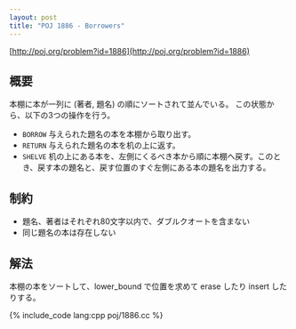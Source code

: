 ```yaml
---
layout: post
title: "POJ 1886 - Borrowers"
---
```

[http://poj.org/problem?id=1886](http://poj.org/problem?id=1886)

## 概要
本棚に本が一列に (著者, 題名) の順にソートされて並んでいる。
この状態から、以下の3つの操作を行う。

- `BORROW` 与えられた題名の本を本棚から取り出す。
- `RETURN` 与えられた題名の本を机の上に返す。
- `SHELVE` 机の上にある本を、左側にくるべき本から順に本棚へ戻す。このとき、戻す本の題名と、戻す位置のすぐ左側にある本の題名を出力する。

## 制約
- 題名、著者はそれぞれ80文字以内で、ダブルクオートを含まない
- 同じ題名の本は存在しない

## 解法
本棚の本をソートして、lower\_bound で位置を求めて erase したり insert したりする。

{% include_code lang:cpp poj/1886.cc %}
